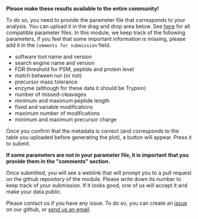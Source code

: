 **Please make these results available to the entire community!**

To do so, you need to provide the parameter file that corresponds to 
your analysis. You can upload it in the drag and drop area below. 
See [here](https://proteobench.readthedocs.io/en/latest/modules/2-DDA-Quantification-ion-level/)
for all compatible parameter files.
In this module, we keep track of the following parameters, if you feel 
that some important information is missing, please add it in the 
`Comments for submission` field. 
- software tool name and version
- search engine name and version
- FDR threshold for PSM, peptide and protein level
- match between run (or not)
- precursor mass tolerance
- enzyme (although for these data it should be Trypsin)
- number of missed-cleavages
- minimum and maximum peptide length
- fixed and variable modifications
- maximum number of modifications
- minimum and maximum precursor charge

Once you confirm that the metadata is correct (and corresponds to the 
table you uploaded before generating the plot), a button will appear.
Press it to submit. 

**If some parameters are not in your parameter file, it is important that 
you provide them in the "comments" section.**

Once submitted, you will see a weblink that will prompt you to a 
pull request on the github repository of the module. Please write down
its number to keep track of your submission. If it looks good, one of 
us will accept it and make your data public. 

Please contact us if you have any issue. To do so, you can create an 
[issue](https://github.com/Proteobench/ProteoBench/issues/new) on our 
github, or [send us an email](mailto:proteobench@eubic-ms.org?subject=ProteoBench_query).
